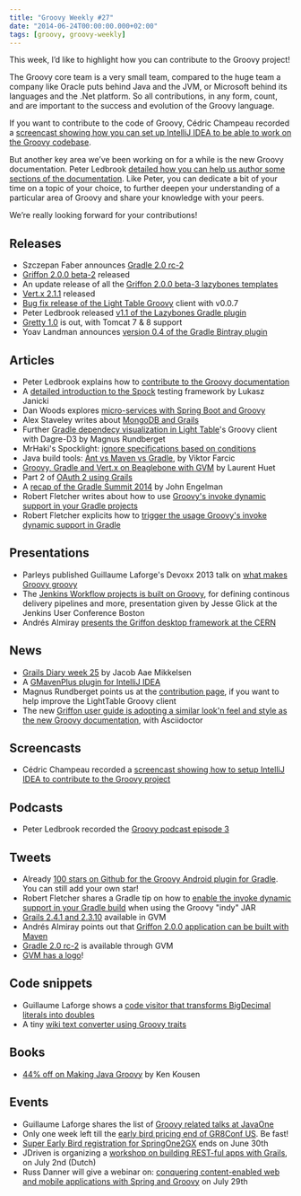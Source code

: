 ```yaml
---
title: "Groovy Weekly #27"
date: "2014-06-24T00:00:00.000+02:00"
tags: [groovy, groovy-weekly]
---
```


This week, I’d like to highlight how you can contribute to the Groovy project!

The Groovy core team is a very small team, compared to the huge team a company like Oracle puts behind Java and the JVM, or Microsoft behind its languages and the .Net platform. So all contributions, in any form, count, and are important to the success and evolution of the Groovy language.

If you want to contribute to the code of Groovy, Cédric Champeau recorded a [screencast showing how you can set up IntelliJ IDEA to be able to work on the Groovy codebase](http://melix.github.io/blog/2014/06/contribute-groovy-ide.html).

But another key area we’ve been working on for a while is the new Groovy documentation. Peter Ledbrook [detailed how you can help us author some sections of the documentation](http://www.cacoethes.co.uk/blog/groovyandgrails/contributing-to-the-groovy-documentation). Like Peter, you can dedicate a bit of your time on a topic of your choice, to further deepen your understanding of a particular area of Groovy and share your knowledge with your peers.

We’re really looking forward for your contributions!

## Releases

*   Szczepan Faber announces [Gradle 2.0 rc-2](http://forums.gradle.org/gradle/topics/we_need_your_help_trying_out_gradle_2_0_rc_2?rfm=1)
*   [Griffon 2.0.0 beta-2](http://docs.codehaus.org/display/GRIFFON/2014/06/20/Griffon+2.0.0.BETA2+Released) released
*   An update release of all the [Griffon 2.0.0 beta-3 lazybones templates](https://twitter.com/theaviary/status/480697869767569408)
*   [Vert.x 2.1.1](https://groups.google.com/forum/?fromgroups#!topic/vertx/BFOjtqKeIjI) released
*   [Bug fix release of the Light Table Groovy](https://twitter.com/mrundberget/status/479693228015644672) client with v0.0.7
*   Peter Ledbrook released [v1.1 of the Lazybones Gradle plugin](https://twitter.com/pledbrook/status/479886014085734400)
*   [Gretty 1.0](https://twitter.com/AndreyHihlovski/status/481088938124509184) is out, with Tomcat 7 & 8 support
*   Yoav Landman announces [version 0.4 of the Gradle Bintray plugin](https://twitter.com/_yoav_/status/481202023258288130)

## Articles

*   Peter Ledbrook explains how to [contribute to the Groovy documentation](http://www.cacoethes.co.uk/blog/groovyandgrails/contributing-to-the-groovy-documentation)
*   A [detailed introduction to the Spock](http://thejavatar.com/testing-with-spock/) testing framework by Lukasz Janicki
*   Dan Woods explores [micro-services with Spring Boot and Groovy](http://www.infoq.com/articles/microframeworks1-spring-boot)
*   Alex Staveley writes about [MongoDB and Grails](http://dublintech.blogspot.ie/2014/06/mongodb-and-grails.html)
*   Further [Gradle dependecy visualization in Light Table](http://codewader.blogspot.no/2014/06/a-groovy-light-table-client-step-5.html)'s Groovy client with Dagre-D3 by Magnus Rundberget
*   MrHaki's Spocklight: [ignore specifications based on conditions](http://mrhaki.blogspot.fr/2014/06/spocklight-ignore-specifications-based.html)
*   Java build tools: [Ant vs Maven vs Gradle](http://www.javacodegeeks.com/2014/06/java-build-tools-ant-vs-maven-vs-gradle.html), by Viktor Farcic
*   [Groovy, Gradle and Vert.x on Beaglebone with GVM](http://lhuet.github.io/blog/2014/06/gvm-on-beaglebone.html) by Laurent Huet
*   Part 2 of [OAuth 2 using Grails](http://www.intelligrape.com/blog/2014/06/22/oauth-2-0-using-grails-part-2/)
*   A [recap of the Gradle Summit 2014](http://www.objectpartners.com/2014/06/18/gradle-summit-2014-recap/) by John Engelman
*   Robert Fletcher writes about how to use [Groovy's invoke dynamic support in your Gradle projects](http://blog.freeside.co/post/89759686171/gradle-and-groovys-invoke-dynamic-support)
*   Robert Fletcher explicits how to [trigger the usage Groovy's invoke dynamic support in Gradle](http://blog.freeside.co/post/89760608881/using-groovys-invokedynamic-support-in-gradle)

## Presentations

*   Parleys published Guillaume Laforge's Devoxx 2013 talk on [what makes Groovy groovy](http://glaforge.appspot.com/live/devoxx-2013-what-makes-groovy-groovy)
*   The [Jenkins Workflow projects is built on Groovy](http://www.cloudbees.com/sites/default/files/juc/juc2014/boston/2014-0618-Boston-Jesse_Glick-Workflow.pdf), for defining continous delivery pipelines and more, presentation given by Jesse Glick at the Jenkins User Conference Boston
*   Andrés Almiray [presents the Griffon desktop framework at the CERN](http://cds.cern.ch/record/1709713)

## News

*   [Grails Diary week 25](http://grydeske.net/news/show/51) by Jacob Aae Mikkelsen
*   A [GMavenPlus plugin for IntelliJ IDEA](http://plugins.jetbrains.com/plugin/7442?pr=idea)
*   Magnus Rundberget points us at the [contribution page](https://github.com/rundis/LightTable-Groovy/wiki/Contribute), if you want to help improve the LightTable Groovy client
*   The new [Griffon user guide is adopting a similar look'n feel and style as the new Groovy documentation](http://griffon.github.io/griffon/guide/), with Asciidoctor

## Screencasts

*   Cédric Champeau recorded a [screencast showing how to setup IntelliJ IDEA to contribute to the Groovy project](http://melix.github.io/blog/2014/06/contribute-groovy-ide.html)

## Podcasts

*   Peter Ledbrook recorded the [Groovy podcast episode 3](https://twitter.com/pledbrook/status/479702066689224704)

## Tweets

*   Already [100 stars on Github for the Groovy Android plugin for Gradle](https://twitter.com/cedricchampeau/status/479160332049727488). You can still add your own star!
*   Robert Fletcher shares a Gradle tip on how to [enable the invoke dynamic support in your Gradle build](https://twitter.com/rfletcherew/status/479909583595790336) when using the Groovy "indy" JAR
*   [Grails 2.4.1 and 2.3.10](https://twitter.com/gvmtool/status/479525410561335297) available in GVM
*   Andrés Almiray points out that [Griffon 2.0.0 application can be built with Maven](https://twitter.com/aalmiray/status/479343529500872704)
*   [Gradle 2.0 rc-2](https://twitter.com/gvmtool/status/481140386963132416) is available through GVM
*   [GVM has a logo](https://twitter.com/gvmtool/status/481161262626504705)!

## Code snippets

*   Guillaume Laforge shows a [code visitor that transforms BigDecimal literals into doubles](http://groovyconsole.appspot.com/script/5643440998055936)
*   A tiny [wiki text converter using Groovy traits](http://groovyconsole.appspot.com/script/5653164804014080/)

## Books

*   [44% off on Making Java Groovy](https://twitter.com/kenkousen/status/481227428124057601) by Ken Kousen
    
## Events

*   Guillaume Laforge shares the list of [Groovy related talks at JavaOne](http://glaforge.appspot.com/article/groovy-related-talks-at-javaone-2014)
*   Only one week left till the [early bird pricing end of GR8Conf US](https://twitter.com/gr8confus/status/481089948951781377). Be fast!
*   [Super Early Bird registration for SpringOne2GX](http://springone2gx.com/) ends on June 30th
*   JDriven is organizing a [workshop on building REST-ful apps with Grails](http://www.jdriven.com/seminars#grails), on July 2nd (Dutch)
*   Russ Danner will give a webinar on: [conquering content-enabled web and mobile applications with Spring and Groovy](https://spring.io/blog/2014/06/12/webinar-conquering-content-enabled-web-and-mobile-applications-with-spring-and-groovy) on July 29th